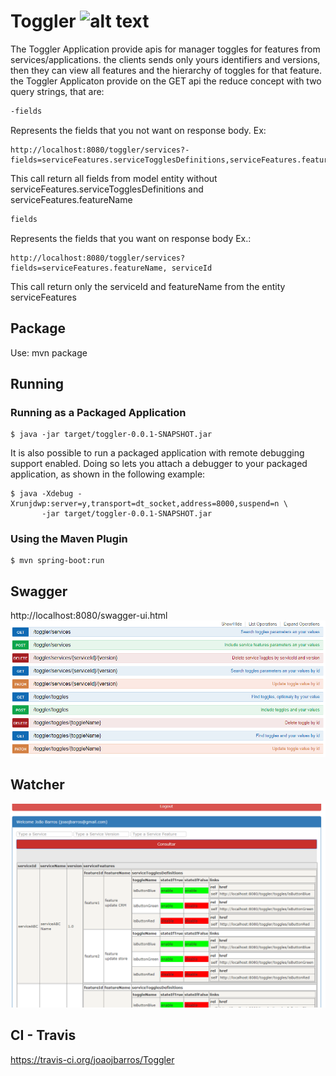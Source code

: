 

# Toggler ![alt text](https://api.travis-ci.org/joaojbarros/Toggler.svg?branch=master)
The Toggler Application provide apis for manager toggles for features from services/applications.
the clients sends only yours identifiers and versions, then they can view all features and the hierarchy of toggles for that feature.
the Toggler Applicaton provide on the GET api the reduce concept with two query strings, that are:
```html
-fields
```
Represents the fields that you not want on response body.
Ex: 
```shell
http://localhost:8080/toggler/services?-fields=serviceFeatures.serviceTogglesDefinitions,serviceFeatures.featureName
```
This call return all fields from model entity without serviceFeatures.serviceTogglesDefinitions and serviceFeatures.featureName
```html
fields
```
Represents the fields that you want on response body
Ex.: 
```shell
http://localhost:8080/toggler/services?fields=serviceFeatures.featureName, serviceId
```
This call return only the serviceId and featureName from the entity serviceFeatures
## Package
Use: mvn package
## Running
### Running as a Packaged Application
```shell
$ java -jar target/toggler-0.0.1-SNAPSHOT.jar
```

It is also possible to run a packaged application with remote debugging support enabled. Doing so lets you attach a debugger to your packaged application, as shown in the following example:

```shell
$ java -Xdebug -Xrunjdwp:server=y,transport=dt_socket,address=8000,suspend=n \
       -jar target/toggler-0.0.1-SNAPSHOT.jar
```
### Using the Maven Plugin
```shell
$ mvn spring-boot:run
```
## Swagger
http://localhost:8080/swagger-ui.html
![alt text](https://raw.githubusercontent.com/joaojbarros/images-readme/master/swagger.png)

## Watcher
![alt text](https://raw.githubusercontent.com/joaojbarros/images-readme/master/view.png)

## CI - Travis
https://travis-ci.org/joaojbarros/Toggler
